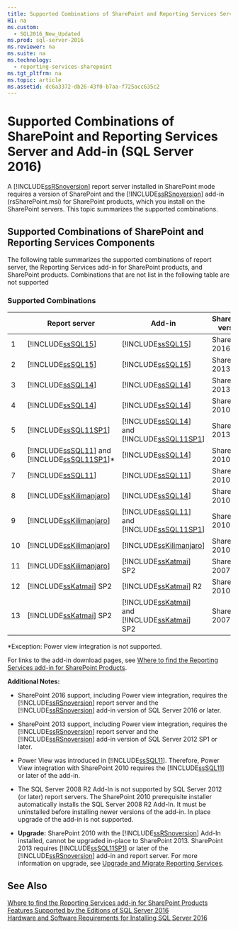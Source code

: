 ```yaml
---
title: Supported Combinations of SharePoint and Reporting Services Server and Add-in (SQL Server 2016)
H1: na
ms.custom: 
  - SQL2016_New_Updated
ms.prod: sql-server-2016
ms.reviewer: na
ms.suite: na
ms.technology: 
  - reporting-services-sharepoint
ms.tgt_pltfrm: na
ms.topic: article
ms.assetid: dc6a3372-db26-43f0-b7aa-f725acc635c2
---
```

# Supported Combinations of SharePoint and Reporting Services Server and Add-in (SQL Server 2016)
  A [!INCLUDE[ssRSnoversion](../../Topics/TopicNameContainA/includes/ssRSnoversion_md.md)] report server installed in SharePoint mode requires a version of SharePoint and the [!INCLUDE[ssRSnoversion](../../Topics/TopicNameContainA/includes/ssRSnoversion_md.md)] add-in (rsSharePoint.msi) for SharePoint products, which you install on the SharePoint servers.  This topic summarizes the supported combinations.  
  
## Supported Combinations of SharePoint and Reporting Services Components  
 The following table summarizes the supported combinations of report server, the Reporting Services add-in for SharePoint products, and SharePoint products. Combinations that are not list in the following table are not supported  
  
### Supported Combinations  
  
||Report server|Add-in|SharePoint version|  
|-|-------------------|-------------|------------------------|  
|1|[!INCLUDE[ssSQL15](../../Topics/TopicNameContainA/includes/ssSQL15_md.md)]|[!INCLUDE[ssSQL15](../../Topics/TopicNameContainA/includes/ssSQL15_md.md)]|SharePoint 2016|  
|2|[!INCLUDE[ssSQL15](../../Topics/TopicNameContainA/includes/ssSQL15_md.md)]|[!INCLUDE[ssSQL15](../../Topics/TopicNameContainA/includes/ssSQL15_md.md)]|SharePoint 2013|  
|3|[!INCLUDE[ssSQL14](../../Topics/TopicNameContainA/includes/ssSQL14_md.md)]|[!INCLUDE[ssSQL14](../../Topics/TopicNameContainA/includes/ssSQL14_md.md)]|SharePoint 2013|  
|4|[!INCLUDE[ssSQL14](../../Topics/TopicNameContainA/includes/ssSQL14_md.md)]|[!INCLUDE[ssSQL14](../../Topics/TopicNameContainA/includes/ssSQL14_md.md)]|SharePoint 2010|  
|5|[!INCLUDE[ssSQL11SP1](../../Topics/TopicNameNotContainA/includes/ssSQL11SP1_md.md)]|[!INCLUDE[ssSQL14](../../Topics/TopicNameContainA/includes/ssSQL14_md.md)] and [!INCLUDE[ssSQL11SP1](../../Topics/TopicNameNotContainA/includes/ssSQL11SP1_md.md)]|SharePoint 2013|  
|6|[!INCLUDE[ssSQL11](../../Topics/TopicNameContainA/includes/ssSQL11_md.md)] and [!INCLUDE[ssSQL11SP1](../../Topics/TopicNameNotContainA/includes/ssSQL11SP1_md.md)]*|[!INCLUDE[ssSQL14](../../Topics/TopicNameContainA/includes/ssSQL14_md.md)]|SharePoint 2010|  
|7|[!INCLUDE[ssSQL11](../../Topics/TopicNameContainA/includes/ssSQL11_md.md)]|[!INCLUDE[ssSQL11](../../Topics/TopicNameContainA/includes/ssSQL11_md.md)]|SharePoint 2010|  
|8|[!INCLUDE[ssKilimanjaro](../../Topics/TopicNameContainA/includes/ssKilimanjaro_md.md)]|[!INCLUDE[ssSQL14](../../Topics/TopicNameContainA/includes/ssSQL14_md.md)]|SharePoint 2010|  
|9|[!INCLUDE[ssKilimanjaro](../../Topics/TopicNameContainA/includes/ssKilimanjaro_md.md)]|[!INCLUDE[ssSQL11](../../Topics/TopicNameContainA/includes/ssSQL11_md.md)] and [!INCLUDE[ssSQL11SP1](../../Topics/TopicNameNotContainA/includes/ssSQL11SP1_md.md)]|SharePoint 2010|  
|10|[!INCLUDE[ssKilimanjaro](../../Topics/TopicNameContainA/includes/ssKilimanjaro_md.md)]|[!INCLUDE[ssKilimanjaro](../../Topics/TopicNameContainA/includes/ssKilimanjaro_md.md)]|SharePoint 2010|  
|11|[!INCLUDE[ssKilimanjaro](../../Topics/TopicNameContainA/includes/ssKilimanjaro_md.md)]|[!INCLUDE[ssKatmai](../../Topics/TopicNameContainA/includes/ssKatmai_md.md)] SP2|SharePoint 2007|  
|12|[!INCLUDE[ssKatmai](../../Topics/TopicNameContainA/includes/ssKatmai_md.md)] SP2|[!INCLUDE[ssKatmai](../../Topics/TopicNameContainA/includes/ssKatmai_md.md)] R2|SharePoint 2010|  
|13|[!INCLUDE[ssKatmai](../../Topics/TopicNameContainA/includes/ssKatmai_md.md)] SP2|[!INCLUDE[ssKatmai](../../Topics/TopicNameContainA/includes/ssKatmai_md.md)] and [!INCLUDE[ssKatmai](../../Topics/TopicNameContainA/includes/ssKatmai_md.md)] SP2|SharePoint 2007|  
  
 *Exception: Power view integration is not supported.  
  
 For links to the add-in download pages, see [Where to find the Reporting Services add-in for SharePoint Products](../../Topics/TopicNameNotContainA/Where-to-find-the-Reporting-Services-add-in-for-SharePoint-Products.md).  
  
 **Additional Notes:**  
  
-   SharePoint 2016 support, including Power view integration, requires the [!INCLUDE[ssRSnoversion](../../Topics/TopicNameContainA/includes/ssRSnoversion_md.md)] report server and the [!INCLUDE[ssRSnoversion](../../Topics/TopicNameContainA/includes/ssRSnoversion_md.md)] add-in version of SQL Server 2016 or later.  

-   SharePoint 2013 support, including Power view integration, requires the [!INCLUDE[ssRSnoversion](../../Topics/TopicNameContainA/includes/ssRSnoversion_md.md)] report server and the [!INCLUDE[ssRSnoversion](../../Topics/TopicNameContainA/includes/ssRSnoversion_md.md)] add-in version of SQL Server 2012 SP1 or later.  
  
-   Power View was introduced in [!INCLUDE[ssSQL11](../../Topics/TopicNameContainA/includes/ssSQL11_md.md)]. Therefore, Power View integration with SharePoint 2010 requires the [!INCLUDE[ssSQL11](../../Topics/TopicNameContainA/includes/ssSQL11_md.md)] or later of the add-in.  
  
-   The SQL Server 2008 R2 Add-In is not supported by SQL Server 2012 (or later) report servers. The SharePoint 2010 prerequisite installer automatically installs the SQL Server 2008 R2 Add-In. It must be uninstalled before installing newer versions of the add-in. In place upgrade of the add-in is not supported.  
  
-   **Upgrade:** SharePoint 2010 with the [!INCLUDE[ssRSnoversion](../../Topics/TopicNameContainA/includes/ssRSnoversion_md.md)] Add-In installed, cannot be upgraded in-place to SharePoint 2013. SharePoint 2013 requires [!INCLUDE[ssSQL11SP1](../../Topics/TopicNameNotContainA/includes/ssSQL11SP1_md.md)] or later of the [!INCLUDE[ssRSnoversion](../../Topics/TopicNameContainA/includes/ssRSnoversion_md.md)] add-in and report server. For more information on upgrade, see [Upgrade and Migrate Reporting Services](../../Topics/TopicNameNotContainA/Upgrade-and-Migrate-Reporting-Services.md).  
  
## See Also  
 [Where to find the Reporting Services add-in for SharePoint Products](../../Topics/TopicNameNotContainA/Where-to-find-the-Reporting-Services-add-in-for-SharePoint-Products.md)   
 [Features Supported by the Editions of SQL Server 2016](../../Topics/TopicNameNotContainA/Features-Supported-by-the-Editions-of-SQL-Server-2016.md)   
 [Hardware and Software Requirements for Installing SQL Server 2016](../../Topics/TopicNameNotContainA/Hardware-and-Software-Requirements-for-Installing-SQL-Server-2016.md)  
  
  